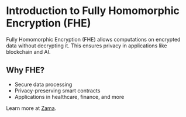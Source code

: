 # Introduction to Fully Homomorphic Encryption (FHE)

Fully Homomorphic Encryption (FHE) allows computations on encrypted data without decrypting it. This ensures privacy in applications like blockchain and AI.

## Why FHE?
- Secure data processing
- Privacy-preserving smart contracts
- Applications in healthcare, finance, and more

Learn more at [Zama](https://zama.ai).
